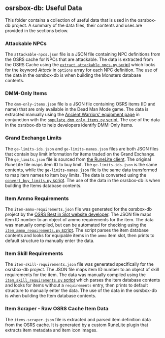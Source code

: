 ## osrsbox-db: Useful Data

This folder contains a collection of useful data that is used in the osrsbox-db project. A summary of the data files, their contents and uses are provided in the sections below.

### Attackable NPCs

The `attackable-npcs.json` file is a JSON file containing NPC definitions from the OSRS cache for NPCs that are attackable. The data is extracted from the OSRS Cache using the [`extract_attackable_npcs.py` script](../extraction_tools_cache/extract_attackable_npcs.py) which looks for the keyword _Attack_ in `options` array for each NPC definition. The use of the data in the osrsbox-db is when building the Monsters database contents.

### DMM-Only Items

The `dmm-only-items.json` file is a JSON file containing OSRS items (ID and name) that are only available in the Dead Man Mode game. The data is extracted manually using the [Ancient Warriors' equipment page](https://oldschoolrunescape.fandom.com/wiki/Ancient_Warriors%27_equipment) in conjunction with the [`populate_dmm_only_items.py` script](../scripts/helpers/populate_dmm_only_items.py). The use of the data in the osrsbox-db to help developers identify DMM-Only items.

### Grand Exchange Limits

The `ge-limits-ids.json` and `ge-limits-names.json` files are both JSON files that contain buy limit information for items traded on the Grand Exchange. The `ge_limits.json` file is sourced from [the RuneLite client](https://github.com/runelite/runelite/blob/master/runelite-client/src/main/resources/net/runelite/client/plugins/grandexchange/ge_limits.json). The original RuneLite file maps item ID to buy limit. The `ge-limits-ids.json` is the same contents, while the `ge-limits-names.json` file is the same data transformed to map item names to item buy limits. The data is converted using the [`convert_buy_limits.py` script](../scripts/helpers/convert_buy_limits.py). The use of the data in the osrsbox-db is when building the Items database contents.

### Item Ammo Requirements  
 
The `item-ammo-requirements.json` file was generated for the osrsbox-db project by the [OSRS Best in Slot website developer](https://www.osrsbestinslot.com/). The JSON file maps item ID number to an object of ammo requirements for the item. The data was manually compiled, but can be automated for checking using the [`item_ammo_requirements.py` script](../scripts/helpers/item_ammo_requirements.py). The script parses the item database contents and looks for equipable items in the `ammo` item slot, then prints to default structure to manually enter the data. 

### Item Skill Requirements  
 
The `item-skill-requirements.json` file was generated specifically for the osrsbox-db project. The JSON file maps item ID number to an object of skill requirements for the item. The data was manually compiled using the [`item_skill_requirements.py` script](../scripts/helpers/item_skill_requirements.py) which parses the item database contents and looks for items without a `requirements` entry, then prints to default structure to manually enter the data. The use of the data in the osrsbox-db is when building the Item database contents.

### Item Scraper - Raw OSRS Cache Item Data

The `items-scraper.json` file is extracted and parsed item definition data from the OSRS cache. It is generated by a custom RuneLite plugin that extracts item metadata and item icon images. 
